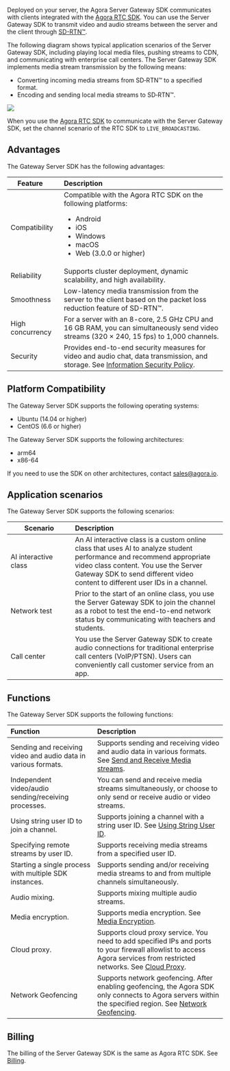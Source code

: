 Deployed on your server, the Agora Server Gateway SDK communicates with clients integrated with the [Agora RTC SDK](https://docs.agora.io/en/Agora%20Platform/term_agora_rtc_sdk). You can use the Server Gateway SDK to transmit video and audio streams between the server and the client through [SD-RTN™](https://docs.agora.io/en/Agora%20Platform/terms?platform=All%20Platforms#sd-rtn).

The following diagram shows typical application scenarios of the Server Gateway SDK, including playing local media files, pushing streams to CDN, and communicating with enterprise call centers. The Server Gateway SDK implements media stream transmission by the following means:

- Converting incoming media streams from SD&#8209;RTN™ to a specified format.
- Encoding and sending local media streams to SD&#8209;RTN™.

![](https://web-cdn.agora.io/docs-files/1652091395635)

<div class="alert note">When you use the <a href="https://docs.agora.io/en/Agora%20Platform/term_agora_rtc_sdk">Agora RTC SDK</a> to communicate with the Server Gateway SDK, set the channel scenario of the RTC SDK to <code>LIVE_BROADCASTING</code>.</div>

## Advantages

The Gateway Server SDK has the following advantages:

| <span style="white-space:nowrap;">&emsp;Feature&emsp;</span>  | Description                                                         |
| :----- | :----------------------------------------------------------- |
| Compatibility   | Compatible with the Agora RTC SDK on the following platforms: <ul><li>Android</li><li>iOS</li><li>Windows</li><li>macOS</li><li>Web (3.0.0 or higher)</li></ul> |
| Reliability   | Supports cluster deployment, dynamic scalability, and high availability.                         |
| Smoothness  | Low-latency media transmission from the server to the client based on the packet loss reduction feature of SD-RTN™.  |
| High concurrency | For a server with an 8-core, 2.5 GHz CPU and 16 GB RAM, you can simultaneously send video streams (320 × 240, 15 fps) to 1,000 channels.|
| Security   | Provides end-to-end security measures for video and audio chat, data transmission, and storage. See [Information Security Policy](https://docs.agora.io/en/Agora%20Platform/security). |

## Platform Compatibility

The Gateway Server SDK supports the following operating systems:

- Ubuntu (14.04 or higher)
- CentOS (6.6 or higher)

The Gateway Server SDK supports the following architectures:

- arm64
- x86-64

If you need to use the SDK on other architectures, contact sales@agora.io.

## Application scenarios

The Gateway Server SDK supports the following scenarios:

|  <span style="white-space:nowrap;">&emsp;&emsp;Scenario&emsp;&emsp;</span>    | Description                                                     |
| :---------- | :----------------------------------------------------------- |
| AI interactive class | An AI interactive class is a custom online class that uses AI to analyze student performance and recommend appropriate video class content. You use the Server Gateway SDK to send different video content to different user IDs in a channel. |
| Network test | Prior to the start of an online class, you use the Server Gateway SDK to join the channel as a robot to test the end-to-end network status by communicating with teachers and students. |
| Call center    | You use the Server Gateway SDK to create audio connections for traditional enterprise call centers (VoIP/PTSN). Users can conveniently call customer service from an app. |

## Functions

The Gateway Server SDK supports the following functions:

| Function                           | Description                                                         |
| :----------------------------- | :----------------------------------------------------------- |
| Sending and receiving video and audio data in various formats. | Supports sending and receiving video and audio data in various formats. See [Send and Receive Media streams](server_gateway_tx_rx_stream). |
| Independent video/audio sending/receiving processes.     | You can send and receive media streams simultaneously, or choose to only send or receive audio or video streams. |
| Using string user ID to join a channel.              | Supports joining a channel with a string user ID. See [Using String User ID](server_gateway_stringuid). |
| Specifying remote streams by user ID.           | Supports receiving media streams from a specified user ID.                               |
| Starting a single process with multiple SDK instances.                 | Supports sending and/or receiving media streams to and from multiple channels simultaneously.                       |
| Audio mixing.                           | Supports mixing multiple audio streams.                              |
| Media encryption. | Supports media encryption. See [Media Encryption](server_gateway_encryption).  |
| Cloud proxy. | Supports cloud proxy service. You need to add specified IPs and ports to your firewall allowlist to access Agora services from restricted networks. See [Cloud Proxy](server_gateway_cloud_proxy).|
| Network Geofencing | Supports network geofencing. After enabling geofencing, the Agora SDK only connects to Agora servers within the specified region. See [Network Geofencing](server_gateway_region).|

## Billing

The billing of the Server Gateway SDK is the same as Agora RTC SDK. See [Billing](https://docs.agora.io/en/Interactive%20Broadcast/billing_rtc).
